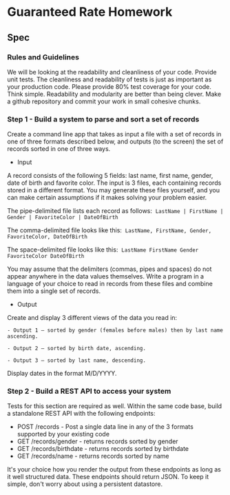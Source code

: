 Guaranteed Rate Homework
=============================

Spec
----------------


### Rules and Guidelines

We will be looking at the readability and cleanliness of your code.
Provide unit tests. The cleanliness and readability of tests is just as important as your production code.
Please provide 80% test coverage for your code.
Think simple. Readability and modularity are better than being clever.
Make a github repository and commit your work in small cohesive chunks.

### Step 1 - Build a system to parse and sort a set of records

Create a command line app that takes as input a file with a set of records in one of three formats described below, and outputs (to the screen) the set of records sorted in one of three ways.

* Input

A record consists of the following 5 fields: last name, first name, gender, date of birth and favorite color. The input is 3 files, each containing records stored in a different format. You may generate these files yourself, and you can make certain assumptions if it makes solving your problem easier.

The pipe-delimited file lists each record as follows: 
    `LastName | FirstName | Gender | FavoriteColor | DateOfBirth`

The comma-delimited file looks like this: 
    `LastName, FirstName, Gender, FavoriteColor, DateOfBirth`

The space-delimited file looks like this: 
    `LastName FirstName Gender FavoriteColor DateOfBirth`

You may assume that the delimiters (commas, pipes and spaces) do not appear anywhere in the data values themselves. Write a program in a language of your choice to read in records from these files and combine them into a single set of records.

* Output

Create and display 3 different views of the data you read in:

    - Output 1 – sorted by gender (females before males) then by last name ascending.

    - Output 2 – sorted by birth date, ascending.

    - Output 3 – sorted by last name, descending.

Display dates in the format M/D/YYYY.

### Step 2 - Build a REST API to access your system

Tests for this section are required as well.
Within the same code base, build a standalone REST API with the following endpoints:

* POST /records - Post a single data line in any of the 3 formats supported by your existing code
* GET /records/gender - returns records sorted by gender
* GET /records/birthdate - returns records sorted by birthdate
* GET /records/name - returns records sorted by name

It's your choice how you render the output from these endpoints as long as it well structured data. These endpoints should return JSON.
To keep it simple, don't worry about using a persistent datastore.

